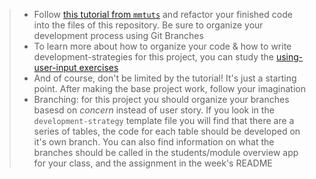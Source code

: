 > * Follow [this tutorial from `mmtuts`](https://www.youtube.com/watch?v=qQEYAOPWDzk) and refactor your finished code into the files of this repository.  Be sure to organize your development process using Git Branches
> * To learn more about how to organize your code & how to write development-strategies for this project, you can study the [using-user-input exercises](https://github.com/hackyourfuturebelgium/using-user-input)
> * And of course, don't be limited by the tutorial!  It's just a starting point.  After making the base project work, follow your imagination
> * Branching: for this project you should organize your branches basesd on _concern_ instead of user story.  If you look in the `development-strategy` template file you will find that there are a series of tables, the code for each table should be developed on it's own branch.  You can also find information on what the branches should be called in the students/module overview app for your class, and the assignment in the week's README
